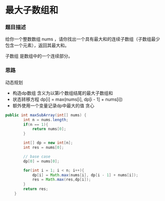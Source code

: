 # 最大子数组和
### 题目描述
给你一个整数数组 nums ，请你找出一个具有最大和的连续子数组（子数组最少包含一个元素），返回其最大和。

子数组
是数组中的一个连续部分。
### 思路
动态规划

- 构造dp数组 含义为以第i个数组结尾的最大子数组和
- 状态转移方程 dp[i] = max(nums[i], dp[i - 1] + nums[i])
- 额外使用一个变量记录dp中最大的值  贪心
```java
public int maxSubArray(int[] nums) {
        int n = nums.length;
        if(n == 1){
            return nums[0];
        }

        int[] dp = new int[n];
        int res = nums[0];

        // base case
        dp[0] = nums[0];

        for(int i = 1; i < n; i++){
            dp[i] = Math.max(nums[i], dp[i - 1] + nums[i]);
            res = Math.max(res,dp[i]);
        }
        return res;
    }
```